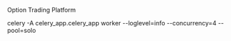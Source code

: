 Option Trading Platform

celery -A celery_app.celery_app worker --loglevel=info --concurrency=4 --pool=solo
